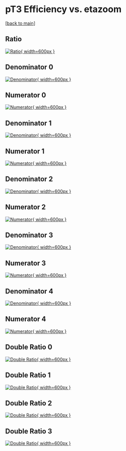 # pT3 Efficiency vs. etazoom

[[back to main](./)]



## Ratio

[![Ratio](../mtv/var/pT3_base_321_1_eff_etazoom.png){ width=600px }](../mtv/var/pT3_base_321_1_eff_etazoom.pdf)

## Denominator 0

[![Denominator](../mtv/den/pT3_base_321_1_eff_etazoom_den0.png){ width=600px }](../mtv/den/pT3_base_321_1_eff_etazoom_den0.pdf)

## Numerator 0

[![Numerator](../mtv/num/pT3_base_321_1_eff_etazoom_num0.png){ width=600px }](../mtv/num/pT3_base_321_1_eff_etazoom_num0.pdf)

## Denominator 1

[![Denominator](../mtv/den/pT3_base_321_1_eff_etazoom_den1.png){ width=600px }](../mtv/den/pT3_base_321_1_eff_etazoom_den1.pdf)

## Numerator 1

[![Numerator](../mtv/num/pT3_base_321_1_eff_etazoom_num1.png){ width=600px }](../mtv/num/pT3_base_321_1_eff_etazoom_num1.pdf)

## Denominator 2

[![Denominator](../mtv/den/pT3_base_321_1_eff_etazoom_den2.png){ width=600px }](../mtv/den/pT3_base_321_1_eff_etazoom_den2.pdf)

## Numerator 2

[![Numerator](../mtv/num/pT3_base_321_1_eff_etazoom_num2.png){ width=600px }](../mtv/num/pT3_base_321_1_eff_etazoom_num2.pdf)

## Denominator 3

[![Denominator](../mtv/den/pT3_base_321_1_eff_etazoom_den3.png){ width=600px }](../mtv/den/pT3_base_321_1_eff_etazoom_den3.pdf)

## Numerator 3

[![Numerator](../mtv/num/pT3_base_321_1_eff_etazoom_num3.png){ width=600px }](../mtv/num/pT3_base_321_1_eff_etazoom_num3.pdf)

## Denominator 4

[![Denominator](../mtv/den/pT3_base_321_1_eff_etazoom_den4.png){ width=600px }](../mtv/den/pT3_base_321_1_eff_etazoom_den4.pdf)

## Numerator 4

[![Numerator](../mtv/num/pT3_base_321_1_eff_etazoom_num4.png){ width=600px }](../mtv/num/pT3_base_321_1_eff_etazoom_num4.pdf)

## Double Ratio 0

[![Double Ratio](../mtv/ratio/pT3_base_321_1_eff_etazoom_ratio0.png){ width=600px }](../mtv/ratio/pT3_base_321_1_eff_etazoom_ratio0.pdf)

## Double Ratio 1

[![Double Ratio](../mtv/ratio/pT3_base_321_1_eff_etazoom_ratio1.png){ width=600px }](../mtv/ratio/pT3_base_321_1_eff_etazoom_ratio1.pdf)

## Double Ratio 2

[![Double Ratio](../mtv/ratio/pT3_base_321_1_eff_etazoom_ratio2.png){ width=600px }](../mtv/ratio/pT3_base_321_1_eff_etazoom_ratio2.pdf)

## Double Ratio 3

[![Double Ratio](../mtv/ratio/pT3_base_321_1_eff_etazoom_ratio3.png){ width=600px }](../mtv/ratio/pT3_base_321_1_eff_etazoom_ratio3.pdf)

